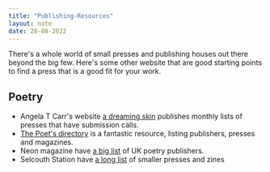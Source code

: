 ```yaml
---
title: "Publishing-Resources"
layout: note
date: 28-08-2022
---
```


There's a whole world of small presses and publishing houses out there beyond the big few. Here's some other website that are good starting points to find a press that is a good fit for your work.

## Poetry

-   Angela T Carr's website <a href="https://angelatcarr.wordpress.com/" >a dreaming skin</a> publishes monthly lists of presses that have submission calls.
-   <a href="https://poetsdirectory.co.uk/" >The Poet's directory</a> is a fantastic resource, listing publishers, presses and magazines.
-   Neon magazine have <a href="https://www.neonbooks.org.uk/big-list-poetry-publishers/" >a big list</a> of UK poetry publishers. 
- Selcouth Station have <a href="https://www.selcouthstation.com/zines-small-presses" >a long list</a> of smaller presses and zines
